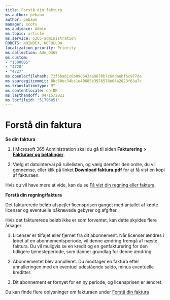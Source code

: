 ```yaml
---
title: Forstå din faktura
ms.author: pebaum
author: pebaum
manager: scotv
ms.audience: Admin
ms.topic: article
ms.service: o365-administration
ROBOTS: NOINDEX, NOFOLLOW
localization_priority: Priority
ms.collection: Adm_O365
ms.custom:
- "1500005"
- "4728"
- "4727"
ms.openlocfilehash: 72f6ba61c8b898643aa967bb7c6ddaebf6c977de
ms.sourcegitcommit: 8bc60ec34bc1e40685e3976576e04a2623f63a7c
ms.translationtype: MT
ms.contentlocale: da-DK
ms.lasthandoff: 04/15/2021
ms.locfileid: "51796851"
---
```

# <a name="understand-your-bill"></a>Forstå din faktura

**Se din faktura**

1. I Microsoft 365 Administration skal du gå til siden **Fakturering > [Fakturaer og betalinger](https://go.microsoft.com/fwlink/p/?linkid=848039)**.

2. Vælg et datointerval på rullelisten, og vælg derefter den ordre, du vil gennemse, eller klik på linket **Download faktura.pdf** for at få vist en kopi af fakturaen.

Hvis du vil have mere at vide, kan du se [Få vist din regning eller faktura](https://docs.microsoft.com/microsoft-365/commerce/billing-and-payments/view-your-bill-or-invoice).

**Forstå din regning/faktura**

Det fakturerede beløb afspejler licensprisen ganget med antallet af købte licenser og eventuelle påkrævede gebyrer og afgifter.

Hvis det fakturerede beløb ikke er som forventet, kan dette skyldes flere årsager:

1. Licenser er tilføjet eller fjernet fra dit abonnement. Når licenser ændres i løbet af en abonnementsperiode, vil denne ændring fremgå af næste faktura.  Du vil muligvis se en kredit og en genfakturering for den tidligere tjenesteperiode, som danner grundlag for denne ændring.

2. Abonnementet blev annulleret.  Du modtager en faktura efter annulleringen med en eventuel udestående saldo, minus eventuelle kreditter.

3. Dit abonnement er fornyet for en ny periode, og licensprisen er ændret.  

Du kan finde flere oplysninger om fakturaen under [Forstå din faktura](https://support.office.com/article/Understand-your-invoice-for-Office-365-for-business-0724b428-fb59-4962-8c37-6674166d7507)
